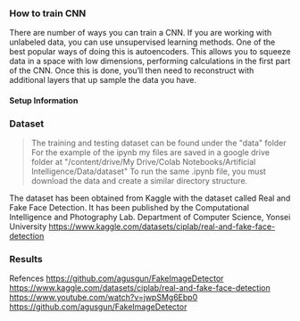 ### How to train CNN
 
There are number of ways you can train a CNN. If you are working with unlabeled data, you can use unsupervised learning methods. One of the best popular ways of doing this is autoencoders. This allows you to squeeze data in a space with low dimensions, performing calculations in the first part of the CNN. Once this is done, you’ll then need to reconstruct with additional layers that up sample the data you have.  

#### Setup Information
### Dataset
> The training and testing dataset can be found under the "data" folder
> For the example of the ipynb my files are saved in a google drive folder at
	"/content/drive/My Drive/Colab Notebooks/Artificial Intelligence/Data/dataset"
> To run the same .ipynb file, you must download the data and create a similar directory structure.

The dataset has been obtained from Kaggle with the dataset called Real and Fake Face Detection. It has
been published by the Computational Intelligence and Photography Lab. Department of Computer Science, Yonsei University
https://www.kaggle.com/datasets/ciplab/real-and-fake-face-detection

### Results
 
Refences
https://github.com/agusgun/FakeImageDetector
https://www.kaggle.com/datasets/ciplab/real-and-fake-face-detection https://www.youtube.com/watch?v=jwpSMg6Ebp0
https://github.com/agusgun/FakeImageDetector

